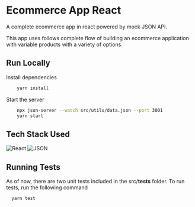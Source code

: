 # Ecommerce App React

A complete ecommerce app in react powered by mock JSON API.
<p>
This app uses follows complete flow of building an ecommerce application with variable products
with a variety of options.
</p>

## Run Locally

Install dependencies

```bash
    yarn install
```

Start the server

```bash
    npx json-server --watch src/utils/data.json --port 3001
    yarn start
```

## Tech Stack Used

![React](https://img.shields.io/badge/-React-%23282C34?style=flat-square&logo=react)
![JSON](https://img.shields.io/badge/JSON-black?style=for-the-badge&logo=JSON%20web%20tokens)

## Running Tests

As of now, there are two unit tests included in the src/__tests__ folder.
To run tests, run the following command

```bash
  yarn test
```

